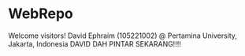 # WebRepo

Welcome visitors!
David Ephraim (105221002) @ Pertamina University, Jakarta, Indonesia
DAVID DAH PINTAR SEKARANG!!!!
